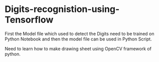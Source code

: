 # Digits-recognistion-using-Tensorflow

First the Model file which used to detect the Digits need to be trained on Python Notebook and then the model file can be used in Python Script.

Need to learn how to make drawing sheet using OpenCV framework of python.
